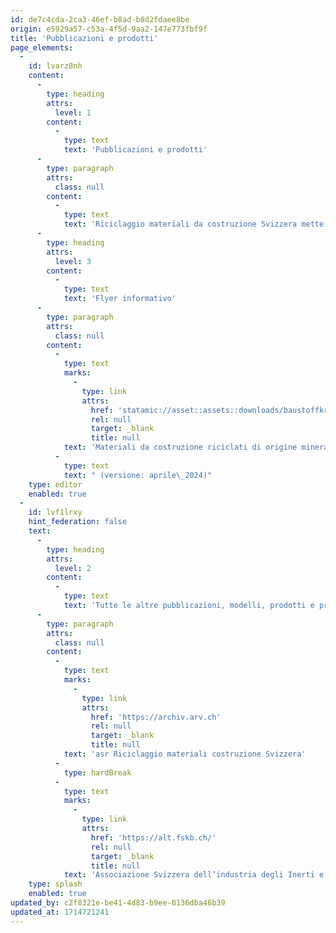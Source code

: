```yaml
---
id: de7c4cda-2ca3-46ef-b8ad-b8d2fdaee8be
origin: e5929a57-c53a-4f5d-9aa2-147e773fbf9f
title: 'Pubblicazioni e prodotti'
page_elements:
  -
    id: lvarz8nh
    content:
      -
        type: heading
        attrs:
          level: 1
        content:
          -
            type: text
            text: 'Pubblicazioni e prodotti'
      -
        type: paragraph
        attrs:
          class: null
        content:
          -
            type: text
            text: 'Riciclaggio materiali da costruzione Svizzera mette a disposizione delle cerchie interessate diversi prodotti e pubblicazioni, che vengono regolarmente annunciati e resi disponibili su questo sito.'
      -
        type: heading
        attrs:
          level: 3
        content:
          -
            type: text
            text: 'Flyer informativo'
      -
        type: paragraph
        attrs:
          class: null
        content:
          -
            type: text
            marks:
              -
                type: link
                attrs:
                  href: 'statamic://asset::assets::downloads/baustoffkreislauf-verwendungsempfehlungen_2024.pdf'
                  rel: null
                  target: _blank
                  title: null
            text: 'Materiali da costruzione riciclati di origine minerale: raccomandazioni d’impiego per committenti, progettisti, architetti e ingegneri'
          -
            type: text
            text: " (versione: aprile\_2024)"
    type: editor
    enabled: true
  -
    id: lvf1lrxy
    hint_federation: false
    text:
      -
        type: heading
        attrs:
          level: 2
        content:
          -
            type: text
            text: 'Tutte le altre pubblicazioni, modelli, prodotti e prese di posizione nonché i vecchi documenti restano disponibili fino a nuovo avviso sui siti web delle due precedenti associazioni:'
      -
        type: paragraph
        attrs:
          class: null
        content:
          -
            type: text
            marks:
              -
                type: link
                attrs:
                  href: 'https://archiv.arv.ch'
                  rel: null
                  target: _blank
                  title: null
            text: 'asr Riciclaggio materiali costruzione Svizzera'
          -
            type: hardBreak
          -
            type: text
            marks:
              -
                type: link
                attrs:
                  href: 'https://alt.fskb.ch/'
                  rel: null
                  target: _blank
                  title: null
            text: 'Associazione Svizzera dell’industria degli Inerti e del Calcestruzzo ASIC'
    type: splash
    enabled: true
updated_by: c2f8321e-be41-4d83-b9ee-8136dba46b39
updated_at: 1714721241
---
```

